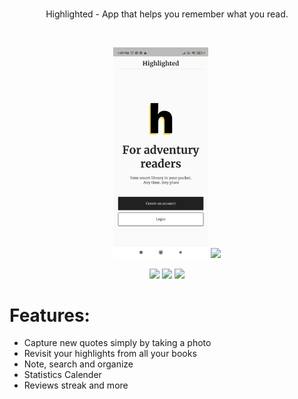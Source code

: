 <br>

<p align='center'>
Highlighted - App that helps you remember what you read. 
</p>

<br>

<p align='center'>
    <img src="https://github.com/akshitgarg09/Highlighted/blob/main/assets/fonts/Screenshot_2021-07-31-13-07-38-961_com.example.highlighted.jpg" height = 30% width = 30%/>
    <img src="https://drive.google.com/file/d/1Qrnx19g6pI8-woAow2eSErtzNCBEYFLT/view?usp=sharing"/>  
</p>

<p align='center'> 
    <img src="https://drive.google.com/file/d/1R6E0vhzSZO48_8eSVPIyTbqZUuKTol-J/view?usp=sharing"/>
    <img src="https://drive.google.com/file/d/1R4AHNF4jODTq9g0x1x85jxDTHlm4RsLu/view?usp=sharing"/>
    <img src="https://drive.google.com/file/d/1QxGqNQ8JXwkVe24TunU6Rsdb07UPhXh9/view?usp=sharing"/> 
</p>


# Features:

* Capture new quotes simply by taking a photo
* Revisit your highlights from all your books
* Note, search and organize
* Statistics Calender
* Reviews streak and more
